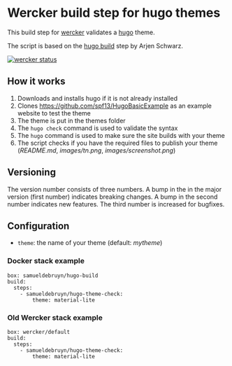 # Wercker build step for hugo themes

This build step for [wercker](http://wercker.com) validates a [hugo](http://gohugo.io) theme.

The script is based on the [hugo build](https://github.com/ArjenSchwarz/wercker-step-hugo-build) step by Arjen Schwarz.

[![wercker status](https://app.wercker.com/status/644025422415f837c19663891770cc29/m "wercker status")](https://app.wercker.com/project/bykey/644025422415f837c19663891770cc29)

## How it works

1. Downloads and installs hugo if it is not already installed
1. Clones https://github.com/spf13/HugoBasicExample as an example website to test the theme
1. The theme is put in the themes folder
1. The `hugo check` command is used to validate the syntax
1. The `hugo` command is used to make sure the site builds with your theme
1. The script checks if you have the required files to publish your theme (*README.md*, *images/tn.png*, *images/screenshot.png*)

## Versioning

The version number consists of three numbers. A bump in the in the major version (first number) indicates breaking changes. A bump in the second number indicates new features. The third number is increased for bugfixes.

## Configuration

* `theme`: the name of your theme (default: *mytheme*)

### Docker stack example

	box: samueldebruyn/hugo-build
	build:
	  steps:
	    - samueldebruyn/hugo-theme-check:
	        theme: material-lite

### Old Wercker stack example

	box: wercker/default
	build:
	  steps:
	    - samueldebruyn/hugo-theme-check:
	        theme: material-lite
